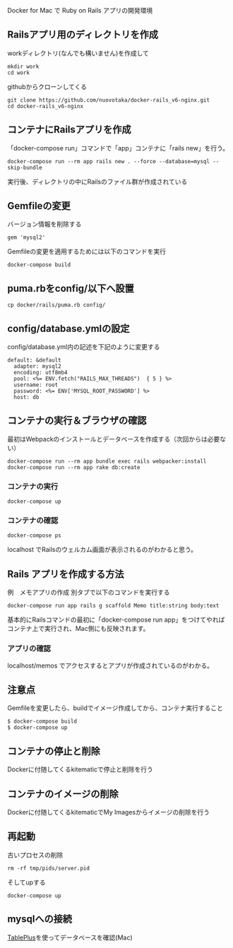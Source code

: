 Docker for Mac で Ruby on Rails アプリの開発環境

## Railsアプリ用のディレクトリを作成
workディレクトリ(なんでも構いません)を作成して
```
mkdir work
cd work
```
githubからクローンしてくる
```
git clone https://github.com/nuovotaka/docker-rails_v6-nginx.git
cd docker-rails_v6-nginx
```

## コンテナにRailsアプリを作成

「docker-compose run」コマンドで「app」コンテナに「rails new」を行う。
```
docker-compose run --rm app rails new . --force --database=mysql --skip-bundle
```
実行後、ディレクトリの中にRailsのファイル群が作成されている

## Gemfileの変更

バージョン情報を削除する
```
gem 'mysql2'
```

Gemfileの変更を適用するためには以下のコマンドを実行
```
docker-compose build
```

## puma.rbをconfig/以下へ設置
```
cp docker/rails/puma.rb config/
```

## config/database.ymlの設定

config/database.yml内の記述を下記のように変更する
```
default: &default
  adapter: mysql2
  encoding: utf8mb4
  pool: <%= ENV.fetch("RAILS_MAX_THREADS")  { 5 } %>
  username: root
  password: <%= ENV['MYSQL_ROOT_PASSWORD'] %>
  host: db

```

## コンテナの実行＆ブラウザの確認

最初はWebpackのインストールとデータベースを作成する（次回からは必要ない）
```
docker-compose run --rm app bundle exec rails webpacker:install
docker-compose run --rm app rake db:create
```

### コンテナの実行

```
docker-compose up
```

### コンテナの確認

```
docker-compose ps
```

localhost でRailsのウェルカム画面が表示されるのがわかると思う。

## Rails アプリを作成する方法

例　メモアプリの作成
別タブで以下のコマンドを実行する
```
docker-compose run app rails g scaffold Memo title:string body:text
```

基本的にRailsコマンドの最初に「docker-compose run app」をつけてやればコンテナ上で実行され、Mac側にも反映されます。

### アプリの確認

localhost/memos でアクセスするとアプリが作成されているのがわかる。

## 注意点

Gemfileを変更したら、buildでイメージ作成してから、コンテナ実行すること
```
$ docker-compose build
$ docker-compose up
```

## コンテナの停止と削除
Dockerに付随してくるkitematicで停止と削除を行う

## コンテナのイメージの削除
Dockerに付随してくるkitematicでMy Imagesからイメージの削除を行う

## 再起動
古いプロセスの削除
```
rm -rf tmp/pids/server.pid
```
そしてupする
```
docker-compose up
```

## mysqlへの接続
[TablePlus](https://tableplus.com/)を使ってデータベースを確認(Mac)
